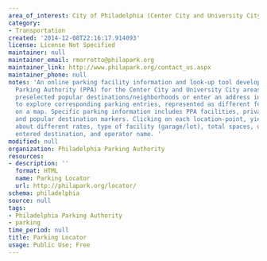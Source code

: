 ```yaml
---
area_of_interest: City of Philadelphia (Center City and University City areas)
category:
- Transportation
created: '2014-12-08T22:16:17.914093'
license: License Not Specified
maintainer: null
maintainer_email: rmorrotto@philapark.org
maintainer_link: http://www.philapark.org/contact_us.aspx
maintainer_phone: null
notes: 'An online parking facility information and look-up tool developed by the Philadelphia
  Parking Authority (PPA) for the Center City and University City areas. Users browse
  preselected popular destinations/neighborhoods or enter an address in either areas
  to explore corresponding parking entries, represented as different feature points
  on a map. Specific parking information includes PPA facilities, private facilities,
  and popular destination markers. Clicking on each location-point, yields information
  about different rates, type of facility (garage/lot), total spaces, distance to
  entered destination, and operator name. '
modified: null
organization: Philadelphia Parking Authority
resources:
- description: ''
  format: HTML
  name: Parking Locator
  url: http://philapark.org/locator/
schema: philadelphia
source: null
tags: 
- Philadelphia Parking Authority
- parking
time_period: null
title: Parking Locator
usage: Public Use; Free
---
```

